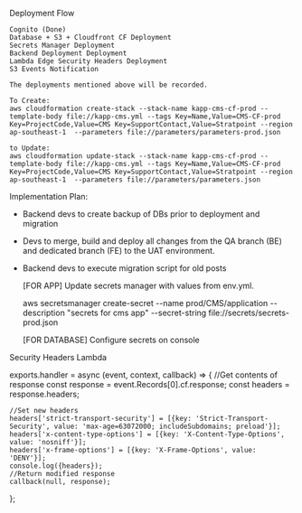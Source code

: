 Deployment Flow

    Cognito (Done)
    Database + S3 + Cloudfront CF Deployment
    Secrets Manager Deployment
    Backend Deployment Deployment
    Lambda Edge Security Headers Deployment
    S3 Events Notification

    The deployments mentioned above will be recorded.

    To Create:
    aws cloudformation create-stack --stack-name kapp-cms-cf-prod --template-body file://kapp-cms.yml --tags Key=Name,Value=CMS-CF-prod Key=ProjectCode,Value=CMS Key=SupportContact,Value=Stratpoint --region ap-southeast-1  --parameters file://parameters/parameters-prod.json 

    to Update:
    aws cloudformation update-stack --stack-name kapp-cms-cf-prod --template-body file://kapp-cms.yml --tags Key=Name,Value=CMS-CF-prod Key=ProjectCode,Value=CMS Key=SupportContact,Value=Stratpoint --region ap-southeast-1  --parameters file://parameters/parameters.json 

Implementation Plan:
- Backend devs to create backup of DBs prior to deployment and migration
- Devs to merge, build and deploy all changes from the QA branch (BE) and dedicated branch (FE) to the UAT environment.
- Backend devs to execute migration script for old posts
    

    [FOR APP]
    Update secrets manager with values from env.yml.
    
    aws secretsmanager create-secret --name prod/CMS/application --description "secrets for cms app" --secret-string file://secrets/secrets-prod.json

    [FOR DATABASE]
    Configure secrets on console

    
Security Headers Lambda 

exports.handler = async (event, context, callback) => 
{
    //Get contents of response
    const response = event.Records[0].cf.response;
    const headers = response.headers;

    //Set new headers 
    headers['strict-transport-security'] = [{key: 'Strict-Transport-Security', value: 'max-age=63072000; includeSubdomains; preload'}]; 
    headers['x-content-type-options'] = [{key: 'X-Content-Type-Options', value: 'nosniff'}]; 
    headers['x-frame-options'] = [{key: 'X-Frame-Options', value: 'DENY'}]; 
    console.log({headers});
    //Return modified response
    callback(null, response);
};

